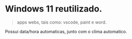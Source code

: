 # Windows 11 reutilizado.

> apps webs, tais como: vscode, paint e word.

Possui data/hora automaticas, junto com o clima automatico.
